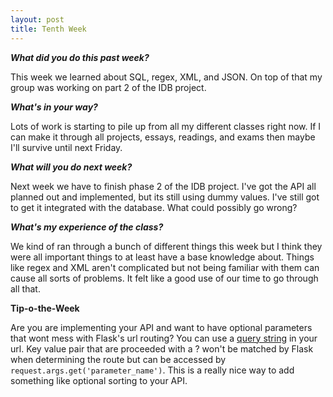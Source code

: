 ```yaml
---
layout: post
title: Tenth Week
---
```

<p><b><i>What did you do this past week?</i></b></p>
<p>This week we learned about SQL, regex, XML, and JSON. On top of that my group was working on part 2 of the IDB project.</p>
<p><b><i>What's in your way?</i></b></p>
<p>Lots of work is starting to pile up from all my different classes right now. If I can make it through all projects, essays, readings, and exams then maybe I'll survive until next Friday.</p>
<p><b><i>What will you do next week?</i></b></p>
<p>Next week we have to finish phase 2 of the IDB project. I've got the API all planned out and implemented, but its still using dummy values. I've still got to get it integrated with the database. What could possibly go wrong?</p>
<p><b><i>What's my experience of the class?</i></b></p>
<p>We kind of ran through a bunch of different things this week but I think they were all important things to at least have a base knowledge about. Things like regex and XML aren't complicated but not being familiar with them can cause all sorts of problems. It felt like a good use of our time to go through all that.</p>
<p><b>Tip-o-the-Week</b></p>
<p>Are you are implementing your API and want to have optional parameters that wont mess with Flask's url routing? You can use a <a href="https://en.wikipedia.org/wiki/Query_string">query string</a> in your url. Key value pair that are proceeded with a ? won't be matched by Flask when determining the route but can be accessed by <code>request.args.get('parameter_name')</code>. This is a really nice way to add something like optional sorting to your API.</p>
